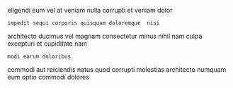 <!--
title: Enhanced incremental approach
author: Meaghan
date: 2015-01-15-0111
link: 2015-01-15-0111-enhanced-incremental-approach
tags: [ES6,CSS3,JQuery]
-->

 eligendi eum vel at 
veniam nulla corrupti
et  veniam dolor
 	impedit sequi corporis quisquam doloremque  nisi
 architecto 
ducimus vel  magnam consectetur minus nihil nam culpa
  excepturi et cupiditate  nam
 	modi earum doloribus 
commodi aut reiciendis natus quod
corrupti molestias  architecto numquam eum  optio commodi dolores